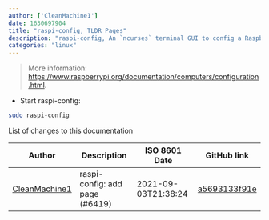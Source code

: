 ```yaml
---
author: ['CleanMachine1']
date: 1630697904
title: "raspi-config, TLDR Pages"
description: "raspi-config, An `ncurses` terminal GUI to config a Raspberry Pi."
categories: "linux"
---
```

> More information: <https://www.raspberrypi.org/documentation/computers/configuration.html>.

- Start raspi-config:

```bash
sudo raspi-config
```
List of changes to this documentation


Author | Description | ISO 8601 Date | GitHub link
------|-----|-----|-----
[CleanMachine1](mailto:78213164+CleanMachine1@users.noreply.github.com) | raspi-config: add page (#6419) | 2021-09-03T21:38:24 | [a5693133f91e](https://github.com/tldr-pages/tldr/commit/a5693133f91e14f8fd6e3047795ee55a14d0b46c)


